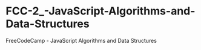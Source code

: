 # FCC-2_-JavaScript-Algorithms-and-Data-Structures
FreeCodeCamp - JavaScript Algorithms and Data Structures
